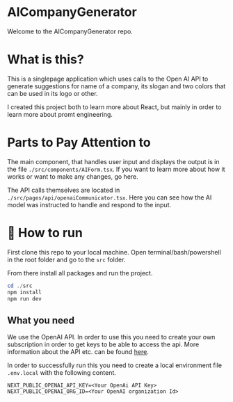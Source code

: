 # AICompanyGenerator

Welcome to the AICompanyGenerator repo. 

# What is this?

This is a singlepage application which uses calls to the Open AI API to generate suggestions for name of a company, its slogan and two colors that can be used in its logo or other. 

I created this project both to learn more about React, but mainly in order to learn more about promt engineering. 

# Parts to Pay Attention to

The main component, that handles user input and displays the output is in the file ```./src/components/AIForm.tsx```. If you want to learn more about how it works or want to make any changes, go here.

The API calls themselves are located in ```./src/pages/api/openaiCommunicator.tsx```. Here you can see how the AI model was instructed to handle and respond to the input.

# :runner: How to run 

First clone this repo to your local machine. Open terminal/bash/powershell in the root folder and go to the ```src``` folder.

From there install all packages and run the project. 

```powershell
cd ./src
npm install
npm run dev
```

## What you need 

We use the OpenAI API. In order to use this you need to create your own subscription in order to get keys to be able to access the api. More information about the API etc. can be found [here](https://platform.openai.com/docs/api-reference/introduction).

In order to successfully run this you need to create a local environment file ```.env.local``` with the following content.

```env
NEXT_PUBLIC_OPENAI_API_KEY=<Your OpenAi API Key>
NEXT_PUBLIC_OPENAI_ORG_ID=<Your OpenAI organization Id>
```